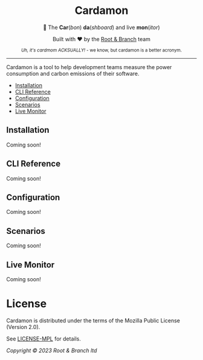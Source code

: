 <div align="center" markdown="1">
  <h1>Cardamon</h1>
  <p>🌱 The <b>Car</b>(<i>bon</i>) <b>da</b>(<i>shboard</i>) and live <b>mon</b>(<i>itor</i>)</p>
  <p>Built with ❤️ by the <a href="https://rootandbranch.io">Root & Branch</a> team</p>
  <small>
    <i>Uh, it's cardmom ACKSUALLY!</i> - we know, but cardamon is a better acronym.
  </small>
</div>

***

Cardamon is a tool to help development teams measure the power consumption and carbon emissions of their software.

- [Installation](#installation)
- [CLI Reference](#cli-reference)
- [Configuration](#configuration)
- [Scenarios](#scenarios)
- [Live Monitor](#live-monitor)

## Installation

Coming soon!

## CLI Reference

Coming soon!

## Configuration

Coming soon!

## Scenarios

Coming soon!

## Live Monitor

Coming soon!

# License

Cardamon is distributed under the terms of the Mozilla Public License (Version 2.0).

See [LICENSE-MPL](https://www.mozilla.org/en-US/MPL/2.0) for details.

_Copyright © 2023 Root & Branch ltd_
